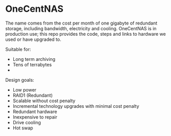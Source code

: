 OneCentNAS
==========

The name comes from the cost per month of one gigabyte of redundant storage, including bandwidth, electricity and cooling. OneCentNAS is in production use; this repo provides the code, steps and links to hardware we used or have upgraded to.

Suitable for:
 - Long term archiving
 - Tens of terrabytes
 - 

Design goals:
 - Low power
 - RAID1 (Redundant)
 - Scalable without cost penalty
 - Incremental technology upgrades with minimal cost penalty
 - Redundant hardware
 - Inexpensive to repair
 - Drive cooling
 - Hot swap

